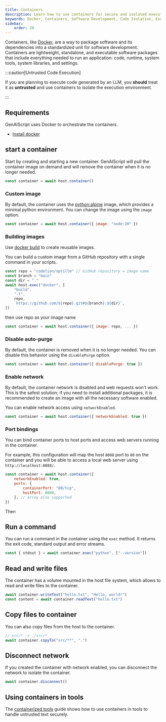 ```yaml
---
title: Containers
description: Learn how to use containers for secure and isolated execution of untrusted code with Docker in software development.
keywords: Docker, Containers, Software Development, Code Isolation, Execution Environment
sidebar:
    order: 20
---
```


Containers, like [Docker](https://www.docker.com/), are a way to package software and its dependencies into a standardized unit for software development. Containers are lightweight, standalone, and executable software packages that include everything needed to run an application: code, runtime, system tools, system libraries, and settings.

:::caution[Untrusted Code Execution]

If you are planning to execute code generated by an LLM, you **should** treat it as **untrusted** and use containers to isolate the execution environment.

:::

## Requirements

GenAIScript uses Docker to orchestrate the containers.

-   [Install docker](https://docs.docker.com/engine/install/)

## start a container

Start by creating and starting a new container. GenAIScript will pull the container image on demand
and will remove the container when it is no longer needed.

```js
const container = await host.container()
```

### Custom image

By default, the container uses the [python:alpine](https://hub.docker.com/_/python/) image, which provides a minimal python environment. You can change the image using the `image` option.

```js 'image: "python:3"'
const container = await host.container({ image: "node:20" })
```

### Building images

Use [docker build](https://docs.docker.com/build/) to create reusable images.

You can build a custom image from a GitHub repository with a single command in your scripts.

```js
const repo = "codelion/optillm" // GitHub repository = image name
const branch = "main"
const dir = "."
await host.exec("docker", [
    "build",
    "-t",
    repo,
    `https://github.com/${repo}.git#${branch}:${dir}`,
])
```

then use repo as your image name

```js
const container = await host.container({ image: repo, ... })
```

### Disable auto-purge

By default, the container is removed when it is no longer needed. You can disable this behavior using the `disablePurge` option.

```js "disablePurge"
const container = await host.container({ disablePurge: true })
```

### Enable network

By default, the container network is disabled and web requests won't work. This is the safest solution;
if you need to install additional packages, it is recommended to create an image with all the necessary software enabled.

You can enable network access using `networkEnabled`.

```js
const container = await host.container({ networkEnabled: true })
```

### Port bindings

You can bind container ports to host ports and access web servers running in the container.

For example, this configuration will map the host `8088` port to `80` on the container
and you will be able to access a local web server using `http://localhost:8088/`.

```js "ports"
const container = await host.container({
    networkEnabled: true,
    ports: {
        containerPort: "80/tcp",
        hostPort: 8088,
    }, // array also supported
})
```

Then

## Run a command

You can run a command in the container using the `exec` method. It returns the exit code, standard output and error streams.

```js
const { stdout } = await container.exec("python", ["--version"])
```

## Read and write files

The container has a volume mounted in the host file system, which allows to read and write files to the container.

```js
await container.writeText("hello.txt", "Hello, world!")
const content = await container.readText("hello.txt")
```

## Copy files to container

You can also copy files from the host to the container.

```js
// src/* -> ./src/*
await container.copyTo("src/**", ".")
```

## Disconnect network

If you created the container with network enabled, you can disconnect the network to isolate the container.

```js
await container.disconnect()
```

## Using containers in tools

The [containerized tools](/genaiscript/guides/containerized-tools) guide shows how to use containers in tools to handle untrusted text securely.
